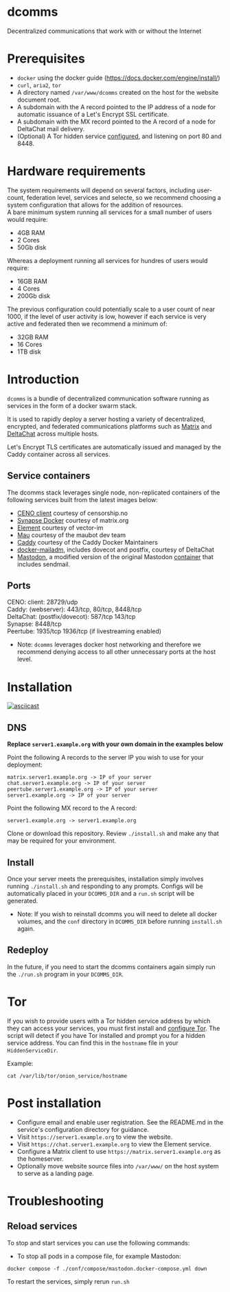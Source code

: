 # dcomms

Decentralized communications that work with or without the Internet

# Prerequisites
* `docker` using the docker guide (https://docs.docker.com/engine/install/)
* `curl`, `aria2`, `tor`
* A directory named `/var/www/dcomms` created on the host for the website document root.
* A subdomain with the A record pointed to the IP address of a node for automatic issuance of a Let's Encrypt SSL certificate.
* A subdomain with the MX record pointed to the A record of a node for DeltaChat mail delivery.
* (Optional) A Tor hidden service [configured](https://community.torproject.org/onion-services/setup/), and listening on port 80 and 8448.

# Hardware requirements
The system requirements will depend on several factors, including user-count, federation level, services and selecte, so we recommend choosing a system configuration that allows for the addition of resources.  
A bare minimum system running all services for a small number of users would require:
* 4GB RAM
* 2 Cores
* 50Gb disk

Whereas a deployment running all services for hundres of users would require:
* 16GB RAM
* 4 Cores
* 200Gb disk

The previous configuration could potentially scale to a user count of near 1000, if the level of user activity is low, however if each service is very active and federated then we recommend a minimum of:
* 32GB RAM
* 16 Cores
* 1TB disk

# Introduction

`dcomms` is a bundle of decentralized communication software running as services in the form of a docker swarm stack.

It is used to rapidly deploy a server hosting a variety of decentralized, encrypted, and federated communications platforms such as [Matrix](https://matrix.org/) and [DeltaChat](https://delta.chat) across multiple hosts.

Let's Encrypt TLS certificates are automatically issued and managed by the Caddy container across all services.

## Service containers

The dcomms stack leverages single node, non-replicated containers of the following services built from the latest images below:

* [CENO client](https://hub.docker.com/r/equalitie/ceno-client) courtesy of censorship.no
* [Synapse Docker](https://hub.docker.com/r/matrixdotorg/synapse/) courtesy of matrix.org
* [Element](https://hub.docker.com/r/vectorim/element-web/) courtesy of vector-im
* [Mau](https://mau.dev/maubot/maubot) courtesy of the maubot dev team
* [Caddy](https://hub.docker.com/_/caddy) courtesy of the Caddy Docker Maintainers
* [docker-mailadm](https://github.com/deltachat/docker-mailadm), includes dovecot and postfix, courtesy of DeltaChat
* [Mastodon](https://hub.docker.com/r/aphick/mastodon-sendmail), a modified version of the original Mastodon [container](https://hub.docker.com/r/tootsuite/mastodon) that includes sendmail.

## Ports

CENO: client: 28729/udp \
Caddy: (webserver): 443/tcp, 80/tcp, 8448/tcp \
DeltaChat: (postfix/dovecot): 587/tcp 143/tcp \
Synapse: 8448/tcp \
Peertube: 1935/tcp 1936/tcp (if livestreaming enabled)

* Note: `dcomms` leverages docker host networking and therefore we recommend denying access to all other unnecessary ports at the host level.

# Installation

[![asciicast](https://asciinema.org/a/9En7vMaopv2eWYf3T6W7saJh9.svg)](https://asciinema.org/a/9En7vMaopv2eWYf3T6W7saJh9)

## DNS

__Replace `server1.example.org` with your own domain in the examples below__  

Point the following A records to the server IP you wish to use for your deployment:
```
matrix.server1.example.org -> IP of your server
chat.server1.example.org -> IP of your server
peertube.server1.example.org -> IP of your server
server1.example.org -> IP of your server
```

Point the following MX record to the A record:
```
server1.example.org -> server1.example.org
```

Clone or download this repository.  Review `./install.sh` and make any that may be required for your environment.


## Install

Once your server meets the prerequisites, installation simply involves running `./install.sh` and responding to any prompts. Configs will be automatically placed in your `DCOMMS_DIR` and a `run.sh` script will be generated.

* Note: If you wish to reinstall dcomms you will need to delete all docker volumes, and the `conf` directory in `DCOMMS_DIR` before running `install.sh` again.

## Redeploy

In the future, if you need to start the dcomms containers again simply run the `./run.sh` program in your `DCOMMS_DIR`.

# Tor

If you wish to provide users with a Tor hidden service address by which they can access your services, you must first install and [configure Tor](https://community.torproject.org/onion-services/setup/).
The script will detect if you have Tor installed and prompt you for a hidden service address. You can find this in the `hostname` file in your `HiddenServiceDir`.

Example:
```
cat /var/lib/tor/onion_service/hostname
```

# Post installation

* Configure email and enable user registration. See the README.md in the service's configuration directory for guidance.
* Visit `https://server1.example.org` to view the website.
* Visit `https://chat.server1.example.org` to view the Element service.
* Configure a Matrix client to use `https://matrix.server1.example.org` as the homeserver.
* Optionally move website source files into `/var/www/` on the host system to serve as a landing page.

# Troubleshooting

## Reload services

To stop and start services you can use the following commands:
* To stop all pods in a compose file, for example Mastodon:
```
docker compose -f ./conf/compose/mastodon.docker-compose.yml down
```
To restart the services, simply rerun `run.sh`
